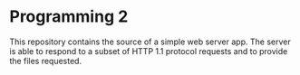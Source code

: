 # Programming 2

This repository contains the source of a simple web server app. The server is able to respond to a subset of HTTP 1.1 protocol requests and to provide the files requested.
